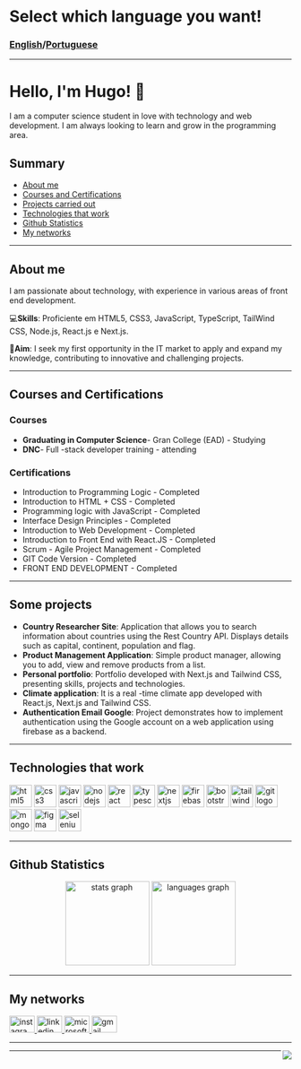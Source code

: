 # Select which language you want!

### [English](README.en.md)/[Portuguese](README.md)

* * *

# Hello, I'm Hugo! 👋

I am a computer science student in love with technology and web development. I am always looking to learn and grow in the programming area.

## Summary

-   [About me](#sobre-mim)
-   [Courses and Certifications](#cursos-e-certificações)
-   [Projects carried out](#projetos-realizados)
-   [Technologies that work](#tecnologias-que-trabalho)
-   [Github Statistics](#estatísticas-do-github)
-   [My networks](#minhas-redes)

* * *

## About me

I am passionate about technology, with experience in various areas of front end development.

💻**Skills**: Proficiente em HTML5, CSS3, JavaScript, TypeScript, TailWind CSS, Node.js, React.js e Next.js.

🎯**Aim**: I seek my first opportunity in the IT market to apply and expand my knowledge, contributing to innovative and challenging projects.

* * *

## Courses and Certifications

### Courses

-   **Graduating in Computer Science**- Gran College (EAD) - Studying
-   **DNC**- Full -stack developer training - attending

### Certifications

-   Introduction to Programming Logic - Completed
-   Introduction to HTML + CSS - Completed
-   Programming logic with JavaScript - Completed
-   Interface Design Principles - Completed
-   Introduction to Web Development - Completed
-   Introduction to Front End with React.JS - Completed
-   Scrum - Agile Project Management - Completed
-   GIT Code Version - Completed
-   FRONT END DEVELOPMENT - Completed

* * *

## Some projects

-   **Country Researcher Site**: Application that allows you to search information about countries using the Rest Country API. Displays details such as capital, continent, population and flag.
-   **Product Management Application**: Simple product manager, allowing you to add, view and remove products from a list.
-   **Personal portfolio**: Portfolio developed with Next.js and Tailwind CSS, presenting skills, projects and technologies.
-   **Climate application**: It is a real -time climate app developed with React.js, Next.js and Tailwind CSS.
-   **Authentication Email Google**: Project demonstrates how to implement authentication using the Google account on a web application using firebase as a backend.

* * *

## Technologies that work

<section align="left">
  <img src="https://cdn.jsdelivr.net/gh/devicons/devicon/icons/html5/html5-original.svg" height="40" alt="html5 logo" />
  <img src="https://cdn.jsdelivr.net/gh/devicons/devicon/icons/css3/css3-original.svg" height="40" alt="css3 logo" />
  <img src="https://cdn.jsdelivr.net/gh/devicons/devicon/icons/javascript/javascript-original.svg" height="40" alt="javascript logo" />
  <img src="https://cdn.jsdelivr.net/gh/devicons/devicon/icons/nodejs/nodejs-plain-wordmark.svg" height="40" alt="nodejs logo" />
  <img src="https://cdn.jsdelivr.net/gh/devicons/devicon/icons/react/react-original.svg" height="40" alt="react logo" />
  <img src="https://cdn.jsdelivr.net/gh/devicons/devicon/icons/typescript/typescript-original.svg" height="40" alt="typescript logo" />
  <img src="https://cdn.jsdelivr.net/gh/devicons/devicon/icons/nextjs/nextjs-original.svg" height="40" alt="nextjs logo" />
  <img src="https://cdn.jsdelivr.net/gh/devicons/devicon/icons/firebase/firebase-plain.svg" height="40" alt="firebase logo" />
  <img src="https://cdn.jsdelivr.net/gh/devicons/devicon/icons/bootstrap/bootstrap-original.svg" height="40" alt="bootstrap logo" />
  <img src="https://cdn.jsdelivr.net/gh/devicons/devicon/icons/tailwindcss/tailwindcss-original-wordmark.svg" height="40" alt="tailwindcss logo" />
  <img src="https://cdn.jsdelivr.net/gh/devicons/devicon/icons/git/git-original.svg" height="40" alt="git logo" />
  <img src="https://cdn.jsdelivr.net/gh/devicons/devicon/icons/mongodb/mongodb-plain-wordmark.svg" height="40" alt="mongodb logo" />
  <img src="https://cdn.jsdelivr.net/gh/devicons/devicon/icons/figma/figma-original.svg" height="40" alt="figma logo" />
  <img src="https://cdn.jsdelivr.net/gh/devicons/devicon/icons/selenium/selenium-original.svg" height="40" alt="selenium logo" />
</section>

* * *

## Github Statistics

<section align="center">
  <img src="https://github-readme-stats.vercel.app/api?username=hugozauad&show_icons=true&theme=nightowl&locale=pt-br" height="150" alt="stats graph" />
  <img src="https://github-readme-stats.vercel.app/api/top-langs?username=hugozauad&locale=pt-br&layout=compact&card_width=320&langs_count=5&theme=nightowl" height="150" alt="languages graph" />
</section>

* * *

## My networks

<div align="left">
  <a href="https://www.instagram.com/hugozauad" target="_blank">
    <img src="https://raw.githubusercontent.com/maurodesouza/profile-readme-generator/master/src/assets/icons/social/instagram/default.svg" width="45" height="30" alt="instagram logo" />
  </a>
  <a href="https://www.linkedin.com/in/hugozauad/" target="_blank">
    <img src="https://raw.githubusercontent.com/maurodesouza/profile-readme-generator/master/src/assets/icons/social/linkedin/default.svg" width="45" height="30" alt="linkedin logo" />
  </a>
  <a href="mailto:hugozeymer@hotmail.com" target="_blank">
    <img src="https://raw.githubusercontent.com/maurodesouza/profile-readme-generator/master/src/assets/icons/social/microsoft-outlook/default.svg" width="45" height="30" alt="microsoft-outlook logo" />
  </a>
  <a href="mailto:hugozeymer@gmail.com" target="_blank">
    <img src="https://raw.githubusercontent.com/maurodesouza/profile-readme-generator/master/src/assets/icons/social/gmail/default.svg" width="45" height="30" alt="gmail logo" />
  </a>
</div>

* * *

<img align="right" src="https://visitor-badge.laobi.icu/badge?page_id=hugozauad.hugozauad&left_color=lightgray&right_color=royalblue&left_text=Visitantes" />

* * *
